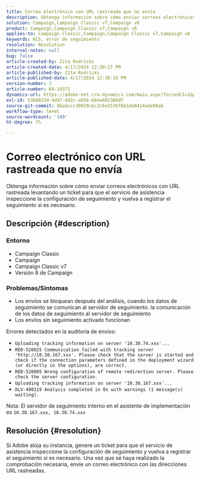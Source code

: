 ```yaml
---
title: Correo electrónico con URL rastreada que no envía
description: Obtenga información sobre cómo enviar correos electrónicos con URL rastreada generando un ticket para que el servicio de asistencia inspeccione la configuración de seguimiento
solution: Campaign,Campaign Classic v7,Campaign v8
product: Campaign,Campaign Classic v7,Campaign v8
applies-to: Campaign Classic,Campaign,Campaign Classic v7,Campaign v8
keywords: KCS, error de seguimiento
resolution: Resolution
internal-notes: null
bug: false
article-created-by: Zita Rodricks
article-created-date: 4/17/2024 12:30:27 PM
article-published-by: Zita Rodricks
article-published-date: 4/17/2024 12:38:19 PM
version-number: 3
article-number: KA-19371
dynamics-url: https://adobe-ent.crm.dynamics.com/main.aspx?forceUCI=1&pagetype=entityrecord&etn=knowledgearticle&id=13731840-b6fc-ee11-a1ff-6045bd0065b6
exl-id: 5368015d-4d97-492c-a056-664a601306df
source-git-commit: 0badccc30029cbc2c6e2536f6b1de8414ade88ab
workflow-type: tm+mt
source-wordcount: '149'
ht-degree: 7%

---
```


# Correo electrónico con URL rastreada que no envía


Obtenga información sobre cómo enviar correos electrónicos con URL rastreada levantando un ticket para que el servicio de asistencia inspeccione la configuración de seguimiento y vuelva a registrar el seguimiento si es necesario.

## Descripción {#description}


### <b>Entorno</b>

- Campaign Classic
- Campaign
- Campaign Classic v7
- Versión 8 de Campaign




### <b>Problemas/Síntomas</b>

- Los envíos se bloquean después del análisis, cuando los datos de seguimiento se comunican al servidor de seguimiento. la comunicación de los datos de seguimiento al servidor de seguimiento
- Los envíos sin seguimiento activado funcionan


Errores detectados en la auditoría de envíos:

- `Uploading tracking information on server '10.30.74.xxx'...`
- `RED-520025 Communication failed with tracking server 'http://10.30.167.xxx'. Please check that the server is started and check if the connection parameters defined in the deployment wizard (or directly in the options), are correct.`
- `RED-520005 Wrong configuration of remote redirection server. Please check the server configuration.`
- `Uploading tracking information on server '10.30.167.xxx'...`
- `DLV-490119 Analysis completed in 0s with warnings (1 message(s) waiting).`




Nota: El servidor de seguimiento interno en el asistente de implementación es `10.30.167.xxx, 10.30.74.xxx`


## Resolución {#resolution}


Si Adobe aloja su instancia, genere un ticket para que el servicio de asistencia inspeccione la configuración de seguimiento y vuelva a registrar el seguimiento si es necesario. Una vez que se haya realizado la comprobación necesaria, envíe un correo electrónico con las direcciones URL rastreadas.
